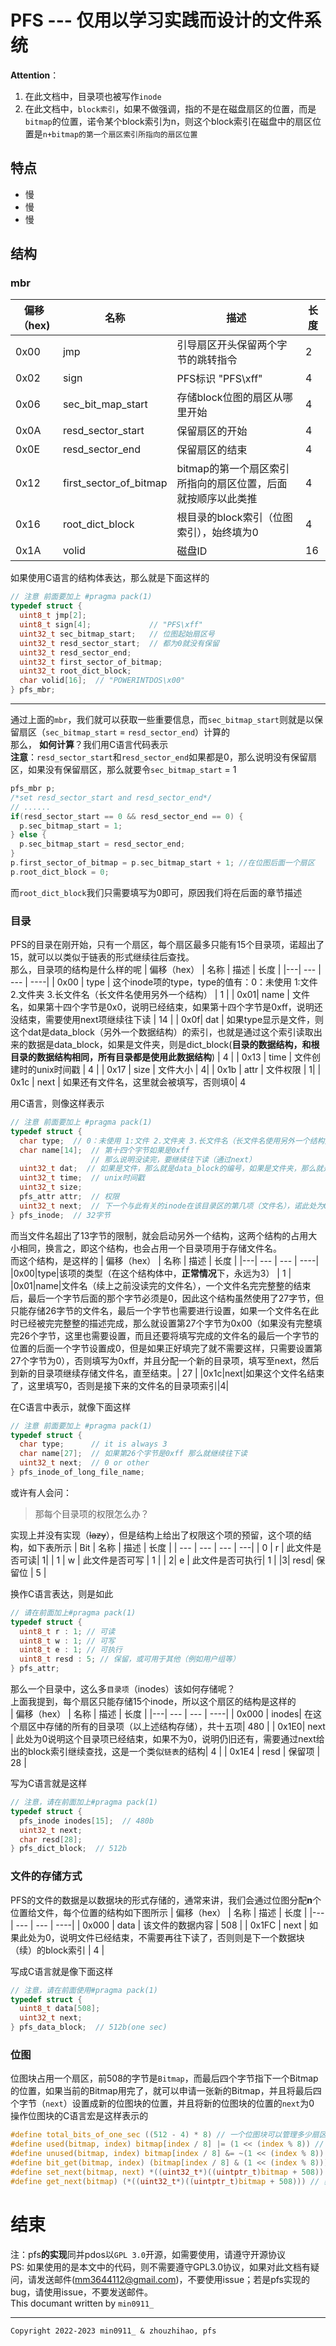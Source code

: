 # PFS --- 仅用以学习实践而设计的文件系统
**Attention**：
1. 在此文档中，目录项也被写作`inode`
2. 在此文档中，`block索引`，如果不做强调，指的不是在磁盘扇区的位置，而是`bitmap`的位置，诺令某个block索引为n，则这个block索引在磁盘中的扇区位置是`n+bitmap的第一个扇区索引所指向的扇区位置`
## 特点
- 慢
- 慢
- 慢
## 结构
### mbr
|偏移（hex)| 名称 | 描述 | 长度 |
|---|---|---|---|
| 0x00 | jmp | 引导扇区开头保留两个字节的跳转指令 | 2 |
| 0x02 | sign | PFS标识 "PFS\xff" | 4 |
| 0x06 | sec_bit_map_start| 存储block位图的扇区从哪里开始 | 4 |
| 0x0A | resd_sector_start| 保留扇区的开始 | 4 |
| 0x0E | resd_sector_end | 保留扇区的结束| 4 |
| 0x12| first_sector_of_bitmap | bitmap的第一个扇区索引所指向的扇区位置，后面就按顺序以此类推 | 4 |
|0x16| root_dict_block | 根目录的block索引（位图索引），始终填为0 | 4 |
|0x1A| volid | 磁盘ID | 16 |

如果使用C语言的结构体表达，那么就是下面这样的
```c
// 注意 前面要加上 #pragma pack(1)
typedef struct {
  uint8_t jmp[2];
  uint8_t sign[4];             // "PFS\xff"
  uint32_t sec_bitmap_start;   // 位图起始扇区号
  uint32_t resd_sector_start;  // 都为0就没有保留
  uint32_t resd_sector_end;
  uint32_t first_sector_of_bitmap;
  uint32_t root_dict_block;
  char volid[16];  // "POWERINTDOS\x00"
} pfs_mbr;
```
----
通过上面的`mbr`，我们就可以获取一些重要信息，而`sec_bitmap_start`则就是以保留扇区（`sec_bitmap_start` = `resd_sector_end`）计算的  
那么， **如何计算**？我们用C语言代码表示  
**注意**：`resd_sector_start`和`resd_sector_end`如果都是0，那么说明没有保留扇区，如果没有保留扇区，那么就要令`sec_bitmap_start` = 1
```c
pfs_mbr p;
/*set resd_sector_start and resd_sector_end*/
// ......
if(resd_sector_start == 0 && resd_sector_end == 0) {
  p.sec_bitmap_start = 1;
} else {
  p.sec_bitmap_start = resd_sector_end;
}
p.first_sector_of_bitmap = p.sec_bitmap_start + 1; //在位图后面一个扇区
p.root_dict_block = 0;
```
而`root_dict_block`我们只需要填写为0即可，原因我们将在后面的章节描述
### 目录
PFS的目录在刚开始，只有一个扇区，每个扇区最多只能有15个目录项，诺超出了15，就可以以类似于链表的形式继续往后查找。  
那么，目录项的结构是什么样的呢
| 偏移（hex） | 名称 | 描述 | 长度 |
|---| --- | --- | ----|
| 0x00 | type | 这个inode项的type，type的值有：0：未使用 1:文件 2.文件夹 3.长文件名（长文件名使用另外一个结构） | 1 |
| 0x01| name | 文件名，如果第十四个字节是0x0，说明已经结束，如果第十四个字节是0xff，说明还没结束，需要使用next项继续往下读 | 14 |
| 0x0f| dat | 如果type显示是文件，则这个dat是data_block（另外一个数据结构）的索引，也就是通过这个索引读取出来的数据是data_block，如果是文件夹，则是dict_block(**目录的数据结构，和根目录的数据结构相同，所有目录都是使用此数据结构**) | 4 |
| 0x13 | time | 文件创建时的unix时间戳 | 4 |
| 0x17 | size | 文件大小 | 4|
| 0x1b | attr | 文件权限 | 1|
| 0x1c | next | 如果还有文件名，这里就会被填写，否则填0| 4

用C语言，则像这样表示
```c
// 注意 前面要加上 #pragma pack(1)
typedef struct {
  char type;  // 0：未使用 1:文件 2.文件夹 3.长文件名（长文件名使用另外一个结构）
  char name[14];  // 第十四个字节如果是0xff
                  // 那么说明没读完，要继续往下读（通过next）
  uint32_t dat;  // 如果是文件，那么就是data_block的编号，如果是文件夹，那么就是该文件夹的目录区的编号
  uint32_t time;  // unix时间戳
  uint32_t size;
  pfs_attr attr;  // 权限
  uint32_t next;  // 下一个与此有关的inode在该目录区的第几项（文件名），诺此处为0，则表示没有，继续按顺序往下读
} pfs_inode;  // 32字节
```
而当文件名超出了13字节的限制，就会启动另外一个结构，这两个结构的占用大小相同，换言之，即这个结构，也会占用一个目录项用于存储文件名。  
而这个结构，是这样的
| 偏移（hex） | 名称 | 描述 | 长度 |
|---| --- | --- | ----|
|0x00|type|该项的类型（在这个结构体中，**正常情况**下，永远为3） | 1 |
|0x01|name|文件名（续上之前没读完的文件名），一个文件名完完整整的结束后，最后一个字节后面的那个字节必须是0，因此这个结构虽然使用了27字节，但只能存储26字节的文件名，最后一个字节也需要进行设置，如果一个文件名在此时已经被完完整整的描述完成，那么就设置第27个字节为0x00（如果没有完整填完26个字节，这里也需要设置，而且还要将填写完成的文件名的最后一个字节的位置的后面一个字节设置成0，但是如果正好填完了就不需要这样，只需要设置第27个字节为0），否则填写为0xff，并且分配一个新的目录项，填写至next，然后到新的目录项继续存储文件名，直至结束。| 27 |
|0x1c|next|如果这个文件名结束了，这里填写0，否则是接下来的文件名的目录项索引|4|


在C语言中表示，就像下面这样
```c
// 注意 前面要加上 #pragma pack(1)
typedef struct {
  char type;      // it is always 3
  char name[27];  // 如果第26个字节是0xff 那么就继续往下读
  uint32_t next;  // 0 or other
} pfs_inode_of_long_file_name;
```
或许有人会问：
> 那每个目录项的权限怎么办？  

实现上并没有实现（~~lazy~~），但是结构上给出了权限这个项的预留，这个项的结构，如下表所示
| Bit | 名称 | 描述 | 长度 |
| --- | --- | --- | ---|
|   0   | r | 此文件是否可读| 1|
| 1 | w | 此文件是否可写 | 1 |
| 2| e | 此文件是否可执行| 1 |
|3| resd| 保留位 | 5 |

换作C语言表达，则是如此
```c
// 请在前面加上#pragma pack(1)
typedef struct {
  uint8_t r : 1; // 可读
  uint8_t w : 1; // 可写
  uint8_t e : 1; // 可执行
  uint8_t resd : 5; // 保留，或可用于其他（例如用户组等）
} pfs_attr;
```
那么一个目录中，这么多`目录项`（inodes）该如何存储呢？  
上面我提到，每个扇区只能存储15个inode，所以这个扇区的结构是这样的  
| 偏移（hex） | 名称 | 描述 | 长度 |
|---| --- | --- | ----|
| 0x000 | inodes| 在这个扇区中存储的所有的目录项（以上述结构存储），共十五项| 480 |
| 0x1E0| next | 此处为0说明这个目录项已经结束，如果不为0，说明仍旧还有，需要通过next给出的block索引继续查找，这是一个类似`链表`的结构| 4 |
| 0x1E4 | resd | 保留项 | 28 |

写为C语言就是这样
```c
// 注意，请在前面加上#pragma pack(1)
typedef struct {
  pfs_inode inodes[15];  // 480b
  uint32_t next;
  char resd[28];
} pfs_dict_block;  // 512b
```
### 文件的存储方式
PFS的文件的数据是以数据块的形式存储的，通常来讲，我们会通过位图分配**n**个位置给文件，每个位置的结构如下图所示
| 偏移（hex） | 名称 | 描述 | 长度 |
|---| --- | --- | ----|
| 0x000 | data | 该文件的数据内容 | 508 |
| 0x1FC | next | 如果此处为0，说明文件已经结束，不需要再往下读了，否则则是下一个数据块（续）的block索引 | 4 |

写成C语言就是像下面这样
```c
// 注意，请在前面使用#pragma pack(1)
typedef struct {
  uint8_t data[508];
  uint32_t next;
} pfs_data_block;  // 512b(one sec)
```
### 位图
位图块占用一个扇区，前508的字节是`Bitmap`，而最后四个字节指下一个Bitmap的位置，如果当前的Bitmap用完了，就可以申请一张新的Bitmap，并且将最后四个字节（`next`）设置成新的位图块的位置，并且将新的位图块的位置的`next`为0  
操作位图块的C语言宏是这样表示的
```c
#define total_bits_of_one_sec ((512 - 4) * 8) // 一个位图块可以管理多少扇区
#define used(bitmap, index) bitmap[index / 8] |= (1 << (index % 8)) // 设置某个block为已经使用
#define unused(bitmap, index) bitmap[index / 8] &= ~(1 << (index % 8)) // 设置某个block为未使用
#define bit_get(bitmap, index) (bitmap[index / 8] & (1 << (index % 8))) // 获取某个block的状态（使用(true) 未使用(false) ）
#define set_next(bitmap, next) *((uint32_t*)((uintptr_t)bitmap + 508)) = (next) // 设置该位图块的next项
#define get_next(bitmap) (*((uint32_t*)((uintptr_t)bitmap + 508))) // 获取该位图块的next项
```
# 结束
注：pfs**的实现**同并pdos以`GPL 3.0`开源，如需要使用，请遵守开源协议  
PS: 如果使用的是本文中的代码，则不需要遵守GPL3.0协议，如果对此文档有疑问，请发送邮件(mm3644112@gmail.com)，不要使用issue；若是pfs实现的bug，请使用issue，不要发送邮件。  
This documant written by `min0911_`  

----
`Copyright 2022-2023 min0911_ & zhouzhihao, pfs`